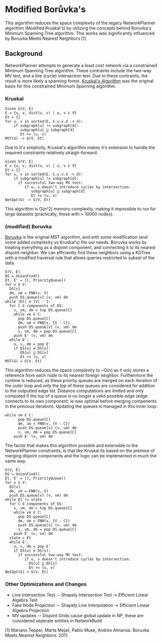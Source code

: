 # Modified Borůvka's

This algorithm reduces the space complexity of the legacy NetworkPlanner algorithm (Modified Kruskal's) by utilizing the concepts behind Boruvka's Minimum Spanning Tree algorithm.  This works was significantly influenced by Boruvka Meets Nearest Neighbors [1].

## Background
NetworkPlanner attempts to generate a least cost network via a constrained Minimum Spanning Tree algorithm. These contraints include the two-way MV test, and a line (cycle) intersection test. Due to these contraints, the result is more likely a spanning forest.  [Kruskal's Algorithm](http://en.wikipedia.org/wiki/Kruskal's_algorithm) was the original basis for this constrained Minimum Spanning algorithm.  

### Kruskal
```
Given G(V, E)
E = {u, v, dist(u, v) | u, v ϵ V}
Et = {}
for u, v in sorted(E, λ.u.v.d -> d):
    if subgraph[u] != subgraph[d]:
       subgraph[u] ⋃ subgraph[d]
       Et += (u, v)
MST(G) -> G(V, Et)
```
Due to it's simplicity, Kruskal's algorithm makes it's extension to handle the required constraints relatively straigh-forward. 

```
Given G(V, E)
E = {u, v, dist(u, v) | u, v ϵ V}
Et = {}
for u, v in sorted(E, λ.u.v.d -> d):
    if subgraph[u] != subgraph[d]:
      if successful two-way MV test:
         if u, v doesn't introduce cycles by intersection:
            subgraph[u] ⋃ subgraph[d]
            Et += (u, v)
NetOpt(G) -> G(V, Et)
```

This algorithm is O(n^2) memory complexity, making it impossible to run for large datasets (practically, those with > 10000 nodes).  


### (modified) Boruvka

[Boruvka](http://en.wikipedia.org/wiki/Borůvka's_algorithm) is the original MST algorithm, and with some modification (and some added complexity vs Kruskal's) fits 
our needs. Boruvka works by treating
everything as a disjoint component, and connecting it to its nearest disjoint neighbor. We can efficiently find these neighbors
using a KDTree with a modified traversal rule that allows queries restricted to subset of the data.

```
G(V, E)
DS = UnionFind()
Et, E' = [], PriorityQueue()
for v ∈ V:
  DS[v]
  dm, vm = FNN(v, V)
  push DS.queue[v] (v, vm) dm
while |Et| ≠ |V| - 1:
  for C ∈ components of DS:
    v, vm, dm = top DS.queue[C]
    while vm ∈ C:
      pop DS.queue[C]
      dm, um = FNN(v, {V - C})
      push DS.queue[v] (v, um) dm
      v, vm, dm = pop DS.queue[C]
    push E' (v, vm) dm
  while E':
    u, v, dm = pop E'
    if DS[u] ≠ DS[v]:
       DS[u] ⋃ DS[v]
       Et += (u, v)
MST(G) = G(V, Et)
```
This algorithm reduces the space complexity to ~O(n) as it only stores a reference from each node to its nearest foreign 
neighbor. Furthermore the runtime is reduced, as these priority queues are merged on each iteration of the outer loop and only 
the top of these queues are considered for addition to the outputted edge list. Distance computations are limited and only 
computed if the top of a queue is no longer a valid possible edge (edge connects to its own component, ie was optimal before 
merging components in the previous iteration). Updating the queues is managed in this inner loop:

```
while vm ∈ C:
      pop DS.queue[C]
      dm, um = FNN(v, {V - C})
      push DS.queue[v] (v, um) dm
      v, vm, dm = pop DS.queue[C]
    push E' (v, vm) dm
```

The factor that makes this algorithm possible and extensible to the NetworkPlanner constraints, is that like Kruskal its based 
on the premise of merging disjoint components and the logic can be implemented in much the same way. 

```
G(V, E)
DS = UnionFind()
Et, E' = [], PriorityQueue()
for v ∈ V:
  DS[v]
  dm, vm = FNN(v, V)
  push DS.queue[v] (v, vm) dm
while Et != state
  for C ∈ components of DS:
    v, vm, dm = top DS.queue[C]
    while vm ∈ C:
      pop DS.queue[C]
      dm, um = FNN(v, {V - C})
      push DS.queue[v] (v, um) dm
      v, vm, dm = pop DS.queue[C]
    push E' (v, vm) dm
  state = Et
  while E':
    u, v, dm = pop E'
    if DS[u] ≠ DS[v]:
      if successful two-way MV test:
         if u, v doesn't introduce cycles by intersection:
           DS[u] ⋃ DS[v]
           Et += (u, v)
NetOpt(G) = G(V, Et)
```
### Other Optimizations and Changes

- Line Intersection Test
-- Shapely Intersection Test -> Efficient Linear Algebra Test
- Fake Node Projection
-- Shapely Line Interpolation -> Efficient Linear Algebra Projection
- MV updates
-- Disjoint Grids cause global update in NP, these are considered seperate entities in NetworkBuild

[1] Mariano Tepper, Marta Mejail, Pablo Muse, Andres Almansa. Boruvka Meets Nearest Neighbors. 2011. <hal-00583120>


